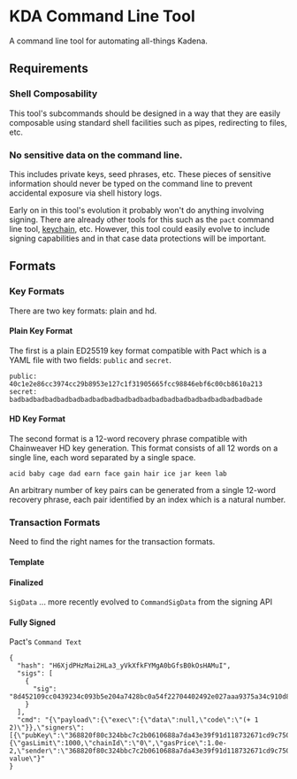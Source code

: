 # KDA Command Line Tool

A command line tool for automating all-things Kadena.

## Requirements

### Shell Composability

This tool's subcommands should be designed in a way that they are easily
composable using standard shell facilities such as pipes, redirecting to
files, etc.

### No sensitive data on the command line.

This includes private keys, seed phrases, etc.  These pieces of sensitive
information should never be typed on the command line to prevent accidental
exposure via shell history logs.

Early on in this tool's evolution it probably won't do anything involving
signing.  There are already other tools for this such as the `pact` command
line tool, [keychain](https://github.com/kadena-community/keychain), etc.
However, this tool could easily evolve to include signing capabilities and in
that case data protections will be important.

## Formats

### Key Formats

There are two key formats: plain and hd. 

#### Plain Key Format

The first is a plain ED25519 key format compatible with Pact which is a YAML
file with two fields: `public` and `secret`.

```
public: 40c1e2e86cc3974cc29b8953e127c1f31905665fcc98846ebf6c00cb8610a213
secret: badbadbadbadbadbadbadbadbadbadbadbadbadbadbadbadbadbadbadbadbade
```

#### HD Key Format

The second format is a 12-word recovery phrase compatible with Chainweaver HD
key generation. This format consists of all 12 words on a single line, each word
separated by a single space.

```
acid baby cage dad earn face gain hair ice jar keen lab
```

An arbitrary number of key pairs can be generated from a single 12-word recovery
phrase, each pair identified by an index which is a natural number.

### Transaction Formats

Need to find the right names for the transaction formats.

#### Template


#### Finalized

`SigData` ... more recently evolved to `CommandSigData` from the signing API

#### Fully Signed

Pact's `Command Text`

```
{
  "hash": "H6XjdPHzMai2HLa3_yVkXfkFYMgA0bGfsB0kOsHAMuI",
  "sigs": [
    {
      "sig": "8d452109cc0439234c093b5e204a7428bc0a54f22704402492e027aaa9375a34c910d8a468a12746d0d29e9353f4a3fbebe920d63bcc7963853995db015d060f"
    }
  ],
  "cmd": "{\"payload\":{\"exec\":{\"data\":null,\"code\":\"(+ 1 2)\"}},\"signers\":[{\"pubKey\":\"368820f80c324bbc7c2b0610688a7da43e39f91d118732671cd9c7500ff43cca\"}],\"meta\":{\"gasLimit\":1000,\"chainId\":\"0\",\"gasPrice\":1.0e-2,\"sender\":\"368820f80c324bbc7c2b0610688a7da43e39f91d118732671cd9c7500ff43cca\"},\"nonce\":\"nonce-value\"}"
}
```

